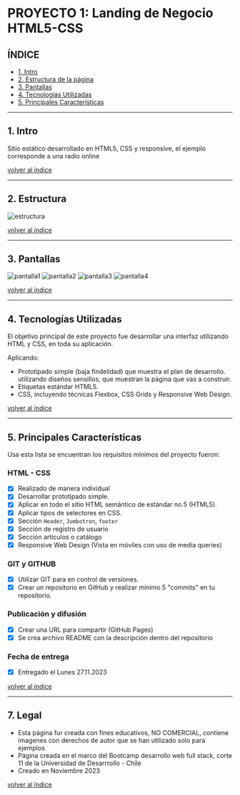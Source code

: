 # PROYECTO 1: Landing de Negocio HTML5-CSS

## **ÍNDICE**

* [1. Intro](#1-intro)
* [2. Estructura de la página](#2-Estructura)
* [3. Pantallas](#3-Pantallas)
* [4. Tecnologías Utilizadas](#4-Tecnologías-Utilizadas)
* [5. Principales Características](#5-Principales-Características)
  
****

## 1. Intro

Sitio estático desarrollado en HTML5, CSS y responsive, el ejemplo corresponde a una radio online 

[volver al índice](#ÍNDICE)
****

## 2. Estructura

![estructura](https://github.com/jmurzuar/PY1-Landing-Venta/assets/84281899/707d98c0-4aa7-4a61-b64e-9351adf1189f)


[volver al índice](#ÍNDICE)
****

## 3. Pantallas
![pantalla1](https://github.com/jmurzuar/PY1-Landing-Venta/assets/84281899/c199114b-562b-4b64-b51e-e7a800ed515a)
![pantalla2](https://github.com/jmurzuar/PY1-Landing-Venta/assets/84281899/a6ac07a8-01a9-4400-821c-b952497b69d1)
![pantalla3](https://github.com/jmurzuar/PY1-Landing-Venta/assets/84281899/0c945321-9a40-453f-bcdc-4e52fa14602d)
![pantalla4](https://github.com/jmurzuar/PY1-Landing-Venta/assets/84281899/b26bc1a3-57b8-4f65-8516-8ff50ebf9e90)


[volver al índice](#ÍNDICE)
****

## 4. Tecnologías Utilizadas

El objetivo principal de este proyecto fue desarrollar una interfaz utilizando HTML y CSS, en toda su aplicación.

Aplicando:

- Prototipado simple (baja findelidad) que muestra el plan de desarrollo. utilizando diseños sensillos, que muestran la página que vas a construir.
- Etiquetas estándar HTML5.
- CSS, incluyendo técnicas Flexbox, CSS Grids y Responsive Web Design.

[volver al índice](#ÍNDICE)
****

## 5. Principales Características

Usa esta lista se encuentran los requisitos mínimos del proyecto fueron:

### HTML - CSS

- [X] Realizado de manera individual
- [X] Desarrollar prototipado simple.
- [X] Aplicar en todo el sitio HTML semántico de estándar no.5 (HTML5).
- [X] Aplicar tipos de selectores en CSS.
- [X] Sección `Header`, `Jumbotron`, `footer`
- [X] Sección de registro de usuario
- [X] Sección artículos o catálogo
- [X] Responsive Web Design (Vista en móviles con uso de media queries)

### GIT y GITHUB
- [X] Utilizar GIT para en control de versiones.
- [X] Crear un repositorio en GitHub y realizar mínimo 5 "commits" en tu repositorio.

### Publicación y difusión 
- [X] Crear una URL para compartir (GitHub Pages)
- [X] Se crea archivo README con la descripción dentro del repositorio

### Fecha de entrega
- [X] Entregado el Lunes 27.11.2023

[volver al índice](#ÍNDICE)
****

## 7. Legal

- Esta página fur creada con fines educativos, NO COMERCIAL, contiene imagenes con derechos de autor que se han utilizado solo para ejemplos
- Página creada en el marco del Bootcamp desarrollo web full stack, corte 11 de la Universidad de Desarrrollo - Chile
- Creado en Noviembre 2023
  
[volver al índice](#ÍNDICE)
